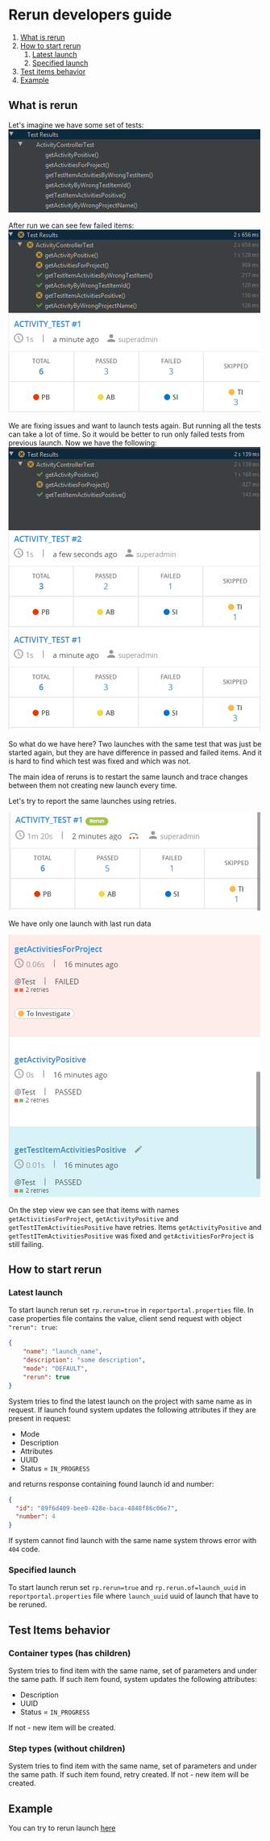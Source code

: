 # Rerun developers guide

1. [What is rerun](#what-is-rerun)
1. [How to start rerun](#how-to-start-rerun)
    1. [Latest launch](#latest-launch)
    1. [Specified launch](#specified-launch)
1. [Test items behavior](#test-items-behavior)
1. [Example](#example)

## What is rerun

Let's imagine we have some set of tests:
![](images/rerun/tests.png)

After run we can see few failed items:
![](images/rerun/launch_filed_1.png)
![](images/rerun/launch_failed_rp_1.png)

We are fixing issues and want to launch tests again. But running all the tests can take a lot of time. So it would be better to run only failed tests from previous launch.
Now we have the following:
![](images/rerun/launch_failed_2.png)
![](images/rerun/launch_failed_rp_2.png)

So what do we have here? Two launches with the same test that was just be started again, but they are have difference in passed and failed items. And it is hard to find which test was fixed and which was not.

The main idea of reruns is to restart the same launch and trace changes between them not creating new launch every time.

Let's try to report the same launches using retries.

![](images/rerun/rp_rerun_1.png)

We have only one launch with last run data

![](images/rerun/rp_rerun_step_view.png)

On the step view we can see that items with names `getActivitiesForProject`, `getActivityPositive` and `getTestITemActivitiesPositive` have retries. Items `getActivityPositive` and `getTestITemActivitiesPositive` was fixed and `getActivitiesForProject` is still failing.

## How to start rerun

### Latest launch

To start launch rerun set `rp.rerun=true` in `reportportal.properties` file. In case properties file contains the value, client send request with object `"rerun": true`:
```json
{
    "name": "launch_name",
    "description": "some description",
    "mode": "DEFAULT",
    "rerun": true
}
```

System tries to find the latest launch on the project with same name as in request. If launch found system updates the following attributes if they are present in request:
- Mode
- Description
- Attributes
- UUID
- Status = `IN_PROGRESS` 

and returns response containing found launch id and number:
```json
{
  "id": "89f6d409-bee0-428e-baca-4848f86c06e7",
  "number": 4
}
```

If system cannot find launch with the same name system throws error with `404` code.

### Specified launch

To start launch rerun set `rp.rerun=true` and `rp.rerun.of=launch_uuid` in `reportportal.properties` file where `launch_uuid` uuid of launch that have to be reruned.

## Test Items behavior

### Container types (has children)

System tries to find item with the same name, set of parameters and under the same path. If such item found, system updates the following attributes:

- Description
- UUID
- Status = `IN_PROGRESS`
 
If not - new item will be created.

### Step types (without children)

System tries to find item with the same name, set of parameters and under the same path. If such item found, retry created. If not - new item will be created.

## Example

You can try to rerun launch [here](https://github.com/reportportal/examples-java)










